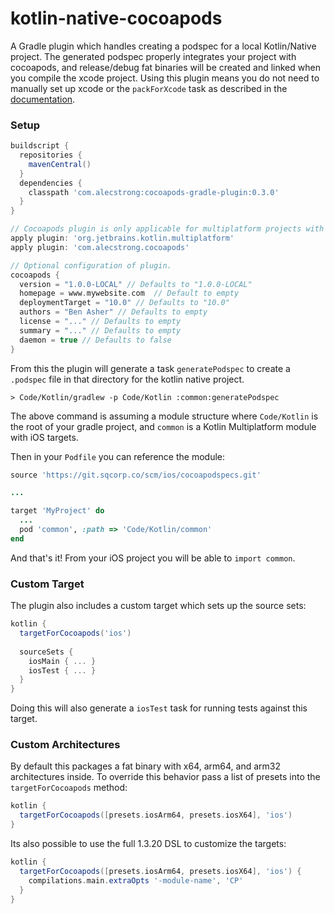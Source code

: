 # kotlin-native-cocoapods

A Gradle plugin which handles creating a podspec for a local Kotlin/Native project. The generated podspec properly integrates your project with cocoapods, and release/debug fat binaries will be created and linked when you compile the xcode project. Using this plugin means you do not need to manually set up xcode or the `packForXcode` task as described in the [documentation](https://kotlinlang.org/docs/tutorials/native/mpp-ios-android.html#creating-ios-application).

### Setup

```groovy
buildscript {
  repositories {
    mavenCentral()
  }
  dependencies {
    classpath 'com.alecstrong:cocoapods-gradle-plugin:0.3.0'
  }
}

// Cocoapods plugin is only applicable for multiplatform projects with Kotlin/Native
apply plugin: 'org.jetbrains.kotlin.multiplatform'
apply plugin: 'com.alecstrong.cocoapods'

// Optional configuration of plugin.
cocoapods {
  version = "1.0.0-LOCAL" // Defaults to "1.0.0-LOCAL"
  homepage = www.mywebsite.com  // Default to empty
  deploymentTarget = "10.0" // Defaults to "10.0"
  authors = "Ben Asher" // Defaults to empty
  license = "..." // Defaults to empty
  summary = "..." // Defaults to empty
  daemon = true // Defaults to false
}
```

From this the plugin will generate a task `generatePodspec` to create a `.podspec` file in that directory for the kotlin native project.

```
> Code/Kotlin/gradlew -p Code/Kotlin :common:generatePodspec
```

The above command is assuming a module structure where `Code/Kotlin` is the root of your gradle project, and `common` is a Kotlin Multiplatform module with iOS targets.

Then in your `Podfile` you can reference the module:

```ruby
source 'https://git.sqcorp.co/scm/ios/cocoapodspecs.git'

...

target 'MyProject' do
  ...
  pod 'common', :path => 'Code/Kotlin/common'
end
```

And that's it! From your iOS project you will be able to `import common`.

### Custom Target

The plugin also includes a custom target which sets up the source sets:

```groovy
kotlin {
  targetForCocoapods('ios')
  
  sourceSets {
    iosMain { ... }
    iosTest { ... }
  }
}
```

Doing this will also generate a `iosTest` task for running tests against this target.

### Custom Architectures

By default this packages a fat binary with x64, arm64, and arm32 architectures inside. To override this behavior pass a list of presets into the `targetForCocoapods` method:

```groovy
kotlin {
  targetForCocoapods([presets.iosArm64, presets.iosX64], 'ios')
}
```

Its also possible to use the full 1.3.20 DSL to customize the targets:


```groovy
kotlin {
  targetForCocoapods([presets.iosArm64, presets.iosX64], 'ios') {
    compilations.main.extraOpts '-module-name', 'CP'
  }
}
```
